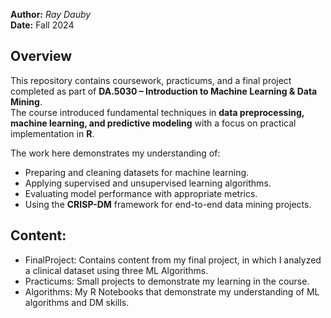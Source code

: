 **Author:** *Ray Dauby*  
**Date:** Fall 2024 

## Overview

This repository contains coursework, practicums, and a final project completed as part of **DA.5030 – Introduction to Machine Learning & Data Mining**.  
The course introduced fundamental techniques in **data preprocessing, machine learning, and predictive modeling** with a focus on practical implementation in **R**.

The work here demonstrates my understanding of:

- Preparing and cleaning datasets for machine learning.
- Applying supervised and unsupervised learning algorithms.
- Evaluating model performance with appropriate metrics.
- Using the **CRISP-DM** framework for end-to-end data mining projects.

## Content: 

- FinalProject: Contains content from my final project, in which I analyzed a clinical dataset using three ML Algorithms. 
- Practicums: Small projects to demonstrate my learning in the course.
- Algorithms: My R Notebooks that demonstrate my understanding of ML algorithms and DM skills.
